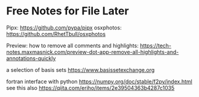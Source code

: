 # Free Notes for File Later
Pipx: https://github.com/pypa/pipx
osxphotos: https://github.com/RhetTbull/osxphotos

Preview: how to remove all comments and highlights:
https://tech-notes.maxmasnick.com/preview-dot-app-remove-all-highlights-and-annotations-quickly

a selection of basis sets
https://www.basissetexchange.org

fortran interface with python
https://numpy.org/doc/stable/f2py/index.html
see this also 
https://qiita.com/eriho/items/2e39504363b4287c1035